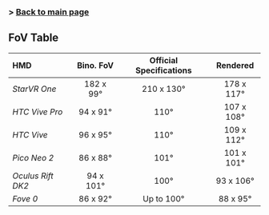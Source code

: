 ### > [Back to main page](README)

## FoV Table

HMD | Bino. FoV | Official Specifications | Rendered
:--- | :---: | :---: | :---:
*StarVR One* |182 x 99°|210 x 130°|178 x 117° 
*HTC Vive Pro* |94 x 91°|110°|107 x 108° 
*HTC Vive* |96 x 95°|110°|109 x 112° 
*Pico Neo 2* |86 x 88°|101°|101 x 101° 
*Oculus Rift DK2* |94 x 101°|100°|93 x 106° 
*Fove 0* |86 x 92°|Up to 100°|88 x 95°